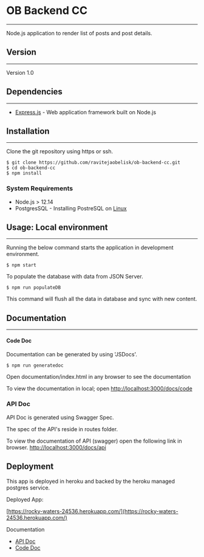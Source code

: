 # OB Backend CC

---

Node.js application to render list of posts and post details.

## Version

---

Version 1.0

## Dependencies

---

- [Express.js](http://expressjs.com/) - Web application framework built on Node.js

## Installation

---

Clone the git repository using https or ssh.

```
$ git clone https://github.com/ravitejaobelisk/ob-backend-cc.git
$ cd ob-backend-cc
$ npm install
```

### System Requirements

- Node.js > 12.14
- PostgresSQL - Installing PostreSQL on [Linux](http://www.postgresql.org/download/linux/)

## Usage: Local environment

---

Running the below command starts the application in development environment.

```
$ npm start
```

To populate the database with data from JSON Server.

```
$ npm run populateDB
```

This command will flush all the data in database and sync with new content.

## Documentation

---

#### Code Doc

Documentation can be generated by using 'JSDocs'.

```
$ npm run generatedoc
```

Open documentation/index.html in any browser to see the documentation

To view the documentation in local; open
[http://localhost:3000/docs/code](http://localhost:3000/docs/code)

### API Doc

API Doc is generated using Swagger Spec.

The spec of the API's reside in routes folder.

To view the documentation of API (swagger) open the following link in browser.
[http://localhost:3000/docs/api](http://localhost:3000/docs/api)

## Deployment

This app is deployed in heroku and backed by the heroku managed postgres service.

Deployed App:

[https://rocky-waters-24536.herokuapp.com/](https://rocky-waters-24536.herokuapp.com/)

Documentation

- [API Doc](https://rocky-waters-24536.herokuapp.com/docs/api)
- [Code Doc](https://rocky-waters-24536.herokuapp.com/docs/api)
